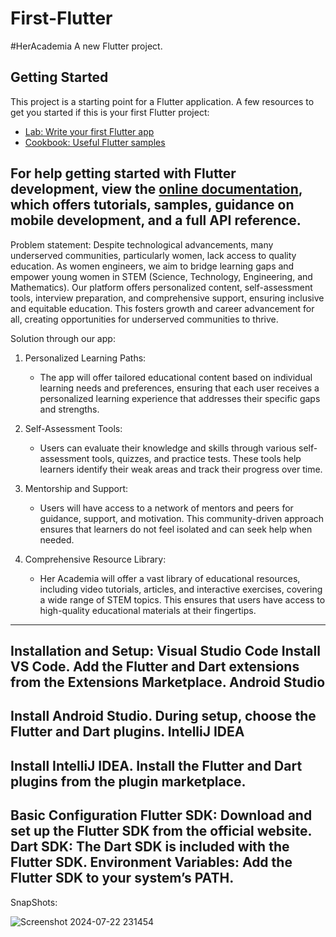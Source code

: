 # First-Flutter
#HerAcademia
A new Flutter project.

## Getting Started
This project is a starting point for a Flutter application.
A few resources to get you started if this is your first Flutter project:

- [Lab: Write your first Flutter app](https://docs.flutter.dev/get-started/codelab)
- [Cookbook: Useful Flutter samples](https://docs.flutter.dev/cookbook)

For help getting started with Flutter development, view the
[online documentation](https://docs.flutter.dev/), which offers tutorials,
samples, guidance on mobile development, and a full API reference.
----------------------------------------------------------------------------------------
Problem statement:
Despite technological advancements, many underserved communities, particularly women, lack access to quality education. As women engineers, we aim to bridge learning gaps and empower young women in STEM (Science, Technology, Engineering, and Mathematics). Our platform offers personalized content, self-assessment tools, interview preparation, and comprehensive support, ensuring inclusive and equitable education. This fosters growth and career advancement for all, creating opportunities for underserved communities to thrive.

Solution through our app:

1. Personalized Learning Paths:
   - The app will offer tailored educational content based on individual learning needs and preferences, ensuring that each user receives a personalized learning experience that addresses their specific gaps and strengths.

2. Self-Assessment Tools:
   - Users can evaluate their knowledge and skills through various self-assessment tools, quizzes, and practice tests. These tools help learners identify their weak areas and track their progress over time.

3. Mentorship and Support:
   - Users will have access to a network of mentors and peers for guidance, support, and motivation. This community-driven approach ensures that learners do not feel isolated and can seek help when needed.

4. Comprehensive Resource Library:
   - Her Academia will offer a vast library of educational resources, including video tutorials, articles, and interactive exercises, covering a wide range of STEM topics. This ensures that users have access to high-quality educational materials at their fingertips.
----------------------------------------------------------------------  
Installation and Setup:
Visual Studio Code
Install VS Code.
Add the Flutter and Dart extensions from the Extensions Marketplace.
Android Studio
-----------------------------------------------------------------------
Install Android Studio.
During setup, choose the Flutter and Dart plugins.
IntelliJ IDEA
-----------------------------------------------------------------------
Install IntelliJ IDEA.
Install the Flutter and Dart plugins from the plugin marketplace.
------------------------------------------------------------------------
Basic Configuration
Flutter SDK: Download and set up the Flutter SDK from the official website.
Dart SDK: The Dart SDK is included with the Flutter SDK.
Environment Variables: Add the Flutter SDK to your system’s PATH.
---------------------------
SnapShots:

![Screenshot 2024-07-22 231454](https://github.com/user-attachments/assets/ebabe99a-cd23-41ab-8ad2-ae9a051973da)











